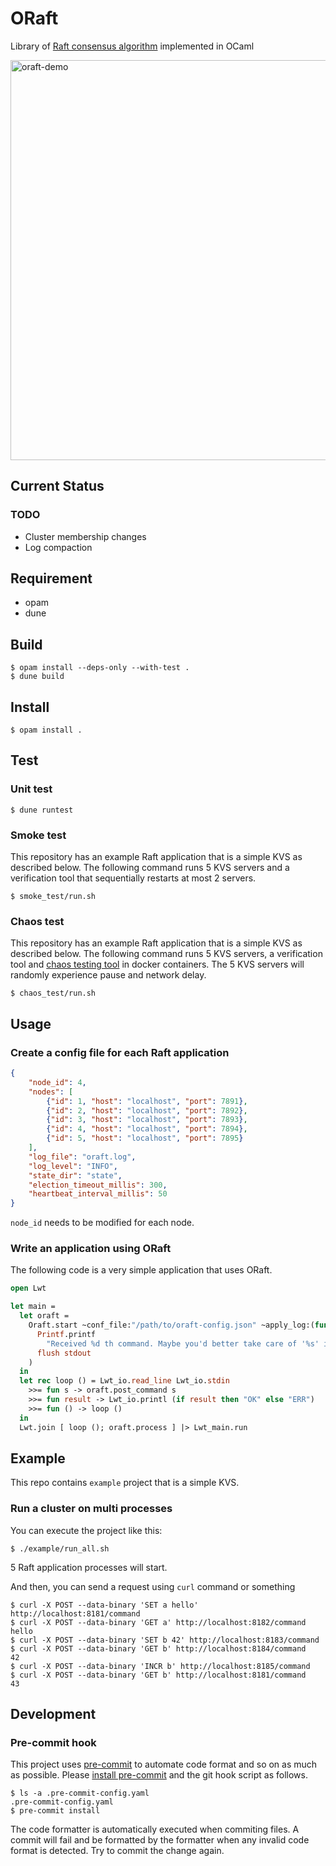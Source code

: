 # ORaft

Library of [Raft consensus algorithm](https://raft.github.io/raft.pdf) implemented in OCaml 

<img src="https://raw.githubusercontent.com/wiki/komamitsu/oraft/images/oraft-demo.gif" alt="oraft-demo" width="640"/>

## Current Status

### TODO

- Cluster membership changes
- Log compaction

## Requirement

- opam
- dune

## Build

```
$ opam install --deps-only --with-test .
$ dune build
```

## Install

```
$ opam install .
```

## Test


### Unit test

```
$ dune runtest
```

### Smoke test

This repository has an example Raft application that is a simple KVS as described below. The following command runs 5 KVS servers and a verification tool that sequentially restarts at most 2 servers.

```
$ smoke_test/run.sh
```

### Chaos test

This repository has an example Raft application that is a simple KVS as described below. The following command runs 5 KVS servers, a verification tool and [chaos testing tool](https://github.com/alexei-led/pumba) in docker containers. The 5 KVS servers will randomly experience pause and network delay.

```
$ chaos_test/run.sh
```

## Usage

### Create a config file for each Raft application

```json
{
    "node_id": 4,
    "nodes": [
        {"id": 1, "host": "localhost", "port": 7891},
        {"id": 2, "host": "localhost", "port": 7892},
        {"id": 3, "host": "localhost", "port": 7893},
        {"id": 4, "host": "localhost", "port": 7894},
        {"id": 5, "host": "localhost", "port": 7895}
    ],
    "log_file": "oraft.log",
    "log_level": "INFO",
    "state_dir": "state",
    "election_timeout_millis": 300,
    "heartbeat_interval_millis": 50
}
```

`node_id` needs to be modified for each node.

### Write an application using ORaft

The following code is a very simple application that uses ORaft.

```ocaml
open Lwt

let main =
  let oraft =
    Oraft.start ~conf_file:"/path/to/oraft-config.json" ~apply_log:(fun i s ->
      Printf.printf
        "Received %d th command. Maybe you'd better take care of '%s' instead of just printing\n" i s;
      flush stdout
    )
  in
  let rec loop () = Lwt_io.read_line Lwt_io.stdin
    >>= fun s -> oraft.post_command s
    >>= fun result -> Lwt_io.printl (if result then "OK" else "ERR")
    >>= fun () -> loop ()
  in
  Lwt.join [ loop (); oraft.process ] |> Lwt_main.run
```

## Example

This repo contains `example` project that is a simple KVS.

### Run a cluster on multi processes

You can execute the project like this:

```
$ ./example/run_all.sh
```

5 Raft application processes will start.


And then, you can send a request using `curl` command or something

```
$ curl -X POST --data-binary 'SET a hello' http://localhost:8181/command
$ curl -X POST --data-binary 'GET a' http://localhost:8182/command
hello
$ curl -X POST --data-binary 'SET b 42' http://localhost:8183/command
$ curl -X POST --data-binary 'GET b' http://localhost:8184/command
42
$ curl -X POST --data-binary 'INCR b' http://localhost:8185/command
$ curl -X POST --data-binary 'GET b' http://localhost:8181/command
43
```

## Development

### Pre-commit hook

This project uses [pre-commit](https://pre-commit.com/) to automate code format and so on as much as possible. Please [install pre-commit](https://pre-commit.com/#installation) and the git hook script as follows.

```
$ ls -a .pre-commit-config.yaml
.pre-commit-config.yaml
$ pre-commit install
```

The code formatter is automatically executed when commiting files. A commit will fail and be formatted by the formatter when any invalid code format is detected. Try to commit the change again.

